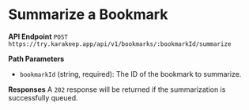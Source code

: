 # Summarize a Bookmark

**API Endpoint**
`POST https://try.karakeep.app/api/v1/bookmarks/:bookmarkId/summarize`

**Path Parameters**
*   `bookmarkId` (string, required): The ID of the bookmark to summarize.

**Responses**
A `202` response will be returned if the summarization is successfully queued.
